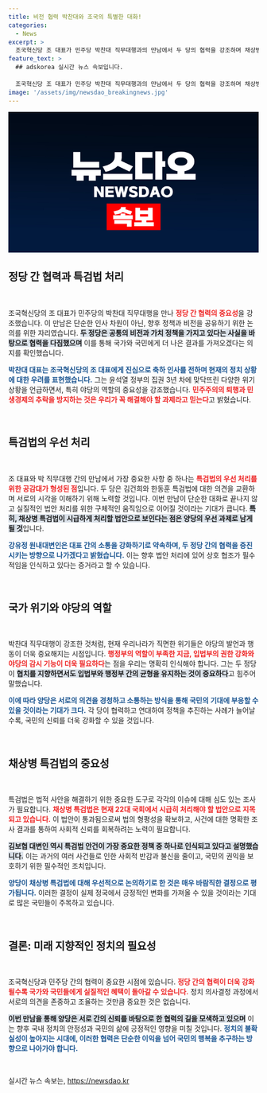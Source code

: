 ```yaml
---
title: 비전 협력 박찬대와 조국의 특별한 대화!
categories:
  - News
excerpt: >
  조국혁신당 조 대표가 민주당 박찬대 직무대행과의 만남에서 두 당의 협력을 강조하며 채상병 특검법 조속 처리를 촉구했다. 양당은 민주주의 수호를 위한 공조를 다짐하고, 총선 대비 전략을 논의했다.
feature_text: >
  ## adskorea 실시간 뉴스 속보입니다.

  조국혁신당 조 대표가 민주당 박찬대 직무대행과의 만남에서 두 당의 협력을 강조하며 채상병 특검법 조속 처리를 촉구했다. 양당은 민주주의 수호를 위한 공조를 다짐하고, 총선 대비 전략을 논의했다.
image: '/assets/img/newsdao_breakingnews.jpg'
---
```


<p><img src="/assets/img/newsdao_breakingnews.jpg" alt="adskorea 속보" /></p>

<h2 data-ke-size="size26">정당 간 협력과 특검법 처리</h2>

<p data-ke-size="size16">&nbsp;</p>

<p>조국혁신당의 조 대표가 민주당의 박찬대 직무대행을 만나 <b><span style="color: #ee2323;">정당 간 협력의 중요성</span></b>을 강조했습니다. 이 만남은 단순한 인사 차원이 아닌, 향후 정책과 비전을 공유하기 위한 논의를 위한 자리였습니다. <b><span style="background-color: #21538527;">두 정당은 공통의 비전과 가치 정책을 가지고 있다는 사실을 바탕으로 협력을 다짐했으며</span></b> 이를 통해 국가와 국민에게 더 나은 결과를 가져오겠다는 의지를 확인했습니다. </p>

<p><b><span style="color: #1a5490;">박찬대 대표는 조국혁신당의 조 대표에게 진심으로 축하 인사를 전하며 현재의 정치 상황에 대한 우려를 표현했습니다.</span></b> 그는 윤석열 정부의 집권 3년 차에 맞닥뜨린 다양한 위기 상황을 언급하면서, 특히 야당의 역할의 중요성을 강조했습니다. <b><span style="color: #ee2323;">민주주의의 퇴행과 민생경제의 추락을 방지하는 것은 우리가 꼭 해결해야 할 과제라고 믿는다</span></b>고 밝혔습니다.</p>

<p data-ke-size="size16">&nbsp;</p>

<h2 data-ke-size="size26">특검법의 우선 처리</h2>

<p data-ke-size="size16">&nbsp;</p>

<p>조 대표와 박 직무대행 간의 만남에서 가장 중요한 사항 중 하나는 <b><span style="color: #ee2323;">특검법의 우선 처리를 위한 공감대가 형성된 점</span></b>입니다. 두 당은 김건희와 한동훈 특검법에 대한 의견을 교환하며 서로의 시각을 이해하기 위해 노력할 것입니다. 이번 만남이 단순한 대화로 끝나지 않고 실질적인 법안 처리를 위한 구체적인 움직임으로 이어질 것이라는 기대가 큽니다. <b><span style="background-color: #21538527;">특히, 채상병 특검법이 시급하게 처리할 법안으로 보인다는 점은 양당의 우선 과제로 남게 될 것</span></b>입니다.</p>

<p><b><span style="color: #1a5490;">강유정 원내대변인은 대표 간의 소통을 강화하기로 약속하며, 두 정당 간의 협력을 증진시키는 방향으로 나가겠다고 밝혔습니다.</span></b> 이는 향후 법안 처리에 있어 상호 협조가 필수적임을 인식하고 있다는 증거라고 할 수 있습니다.</p>

<p data-ke-size="size16">&nbsp;</p>

<h2 data-ke-size="size26">국가 위기와 야당의 역할</h2>

<p data-ke-size="size16">&nbsp;</p>

<p>박찬대 직무대행이 강조한 것처럼, 현재 우리나라가 직면한 위기들은 야당의 발언과 행동이 더욱 중요해지는 시점입니다. <b><span style="color: #ee2323;">행정부의 역할이 부족한 지금, 입법부의 권한 강화와 야당의 감시 기능이 더욱 필요하다</span></b>는 점을 우리는 명확히 인식해야 합니다. 그는 두 정당이 <b><span style="background-color: #21538527;">협치를 지향하면서도 입법부와 행정부 간의 균형을 유지하는 것이 중요하다</span></b>고 힘주어 말했습니다.</p>

<p><b><span style="color: #1a5490;">이에 따라 양당은 서로의 의견을 경청하고 소통하는 방식을 통해 국민의 기대에 부응할 수 있을 것이라는 기대가 크다.</span></b> 각 당이 협력하고 연대하여 정책을 추진하는 사례가 늘어날수록, 국민의 신뢰를 더욱 강화할 수 있을 것입니다.</p>

<p data-ke-size="size16">&nbsp;</p>

<h2 data-ke-size="size26">채상병 특검법의 중요성</h2>

<p data-ke-size="size16">&nbsp;</p>

<p>특검법은 법적 사안을 해결하기 위한 중요한 도구로 각각의 이슈에 대해 심도 있는 조사가 필요합니다. <b><span style="color: #ee2323;">채상병 특검법은 현재 22대 국회에서 시급히 처리해야 할 법안으로 지목되고 있습니다.</span></b> 이 법안이 통과됨으로써 법의 형평성을 확보하고, 사건에 대한 명확한 조사 결과를 통하여 사회적 신뢰를 회복하려는 노력이 필요합니다. </p>

<p><b><span style="background-color: #21538527;">김보협 대변인 역시 특검법 안건이 가장 중요한 정책 중 하나로 인식되고 있다고 설명했습니다.</span></b> 이는 과거의 여러 사건들로 인한 사회적 반감과 불신을 줄이고, 국민의 권익을 보호하기 위한 필수적인 조치입니다.</p>

<p><b><span style="color: #1a5490;">양당이 채상병 특검법에 대해 우선적으로 논의하기로 한 것은 매우 바람직한 결정으로 평가됩니다.</span></b> 이러한 결정이 실제 정국에서 긍정적인 변화를 가져올 수 있을 것이라는 기대로 많은 국민들이 주목하고 있습니다.</p>

<p data-ke-size="size16">&nbsp;</p>

<h2 data-ke-size="size26">결론: 미래 지향적인 정치의 필요성</h2>

<p data-ke-size="size16">&nbsp;</p>

<p>조국혁신당과 민주당 간의 협력이 중요한 시점에 있습니다. <b><span style="color: #ee2323;">정당 간의 협력이 더욱 강화될수록 국가와 국민들에게 실질적인 혜택이 돌아갈 수 있습니다.</span></b> 정치 의사결정 과정에서 서로의 의견을 존중하고 조율하는 것만큼 중요한 것은 없습니다.</p>

<p><b><span style="background-color: #21538527;">이번 만남을 통해 양당은 서로 간의 신뢰를 바탕으로 한 협력의 길을 모색하고 있으며</span></b> 이는 향후 국내 정치의 안정성과 국민의 삶에 긍정적인 영향을 미칠 것입니다. <b><span style="color: #1a5490;">정치의 불확실성이 높아지는 시대에, 이러한 협력은 단순한 이익을 넘어 국민의 행복을 추구하는 방향으로 나아가야 합니다.</span></b></p>

<p data-ke-size="size16">&nbsp;</p>
실시간 뉴스 속보는, <a href="https://newsdao.kr" rel="dofollow">https://newsdao.kr</a>


